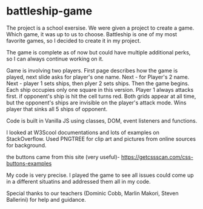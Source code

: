 # battleship-game

The project is a school exersise. We were given a project to create a game. Which game, it was up to us to choose. Battleship is one of my most favorite games, so I decided to create it in my project.

The game is complete as of now but could have multiple additional perks, so I can always continue working on it.

Game is involving two players. First page describes how the game is played, next slide asks for player's one name. Next - for Player's 2 name. Next - player 1 sets ships, then plyer 2 sets ships. Then the game begins. Each ship occupies only one square in this version. Player 1 always attacks first. if opponent's ship is hit the cell turns red. Both grids appear at all time, but the opponent's ships are invisible on the player's attack mode. Wins player that sinks all 5 ships of opponent.

Code is built in Vanilla JS using classes, DOM, event listeners and functions.

I looked at W3Scool documentations and lots of examples on StackOverflow. Used PNGTREE for clip art and pictures from online sources for background.

the buttons came from this site (very useful)- https://getcssscan.com/css-buttons-examples

My code is very precise. I played the game to see all issues could come up in a different situatins and addressed them all in my code.

Special thanks to our teachers (Dominic Cobb, Marlin Makori, Steven Ballerini) for help and guidance.
